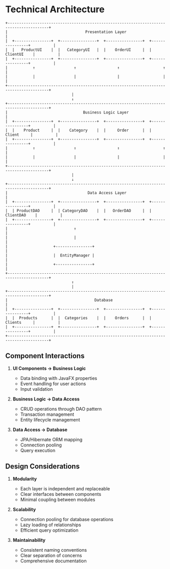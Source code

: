 # Technical Architecture

```
+----------------------------------------------------------------------------------------+
|                                  Presentation Layer                                      |
|  +----------------+  +----------------+  +----------------+  +----------------+          |
|  |   ProductUI    |  |   CategoryUI   |  |    OrderUI     |  |    ClientUI    |          |
|  +----------------+  +----------------+  +----------------+  +----------------+          |
|           ↑                 ↑                  ↑                   ↑                     |
|           |                 |                  |                   |                     |
+----------------------------------------------------------------------------------------+
                             |
                             ↓
+----------------------------------------------------------------------------------------+
|                                 Business Logic Layer                                     |
|  +----------------+  +----------------+  +----------------+  +----------------+          |
|  |    Product     |  |    Category    |  |     Order      |  |     Client     |          |
|  +----------------+  +----------------+  +----------------+  +----------------+          |
|           ↑                 ↑                  ↑                   ↑                     |
|           |                 |                  |                   |                     |
+----------------------------------------------------------------------------------------+
                             |
                             ↓
+----------------------------------------------------------------------------------------+
|                                   Data Access Layer                                      |
|  +----------------+  +----------------+  +----------------+  +----------------+          |
|  | ProductDAO     |  | CategoryDAO    |  |   OrderDAO     |  |   ClientDAO    |          |
|  +----------------+  +----------------+  +----------------+  +----------------+          |
|                             ↑                                                           |
|                             |                                                           |
|                    +----------------+                                                    |
|                    |  EntityManager |                                                    |
|                    +----------------+                                                    |
+----------------------------------------------------------------------------------------+
                             ↑
                             |
+----------------------------------------------------------------------------------------+
|                                      Database                                           |
|  +----------------+  +----------------+  +----------------+  +----------------+          |
|  |  Products      |  |  Categories    |  |    Orders      |  |    Clients     |          |
|  +----------------+  +----------------+  +----------------+  +----------------+          |
+----------------------------------------------------------------------------------------+
```

## Component Interactions

1. **UI Components → Business Logic**
   - Data binding with JavaFX properties
   - Event handling for user actions
   - Input validation

2. **Business Logic → Data Access**
   - CRUD operations through DAO pattern
   - Transaction management
   - Entity lifecycle management

3. **Data Access → Database**
   - JPA/Hibernate ORM mapping
   - Connection pooling
   - Query execution

## Design Considerations

1. **Modularity**
   - Each layer is independent and replaceable
   - Clear interfaces between components
   - Minimal coupling between modules

2. **Scalability**
   - Connection pooling for database operations
   - Lazy loading of relationships
   - Efficient query optimization

3. **Maintainability**
   - Consistent naming conventions
   - Clear separation of concerns
   - Comprehensive documentation 